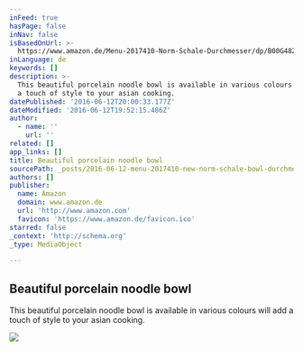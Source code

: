 ```yaml
---
inFeed: true
hasPage: false
inNav: false
isBasedOnUrl: >-
  https://www.amazon.de/Menu-2017410-Norm-Schale-Durchmesser/dp/B00G48Z156/ref=as_sl_pc_ss_til?tag=cookbook02-21&linkCode=w00&linkId=&creativeASIN=B00G48Z156
inLanguage: de
keywords: []
description: >-
  This beautiful porcelain noodle bowl is available in various colours will add
  a touch of style to your asian cooking.
datePublished: '2016-06-12T20:00:33.177Z'
dateModified: '2016-06-12T19:52:15.486Z'
author:
  - name: ''
    url: ''
related: []
app_links: []
title: Beautiful porcelain noodle bowl
sourcePath: _posts/2016-06-12-menu-2017410-new-norm-schale-bowl-durchmesser-175-cm-cool.md
authors: []
publisher:
  name: Amazon
  domain: www.amazon.de
  url: 'http://www.amazon.com'
  favicon: 'https://www.amazon.de/favicon.ico'
starred: false
_context: 'http://schema.org'
_type: MediaObject

---
```

<article style=""><h1>Beautiful porcelain noodle bowl</h1><p>This beautiful porcelain noodle bowl is available in various colours will add a touch of style to your asian cooking.</p><img src="https://s3-us-west-2.amazonaws.com/the-grid-img/p/2a290440afaff44ad3e85d6d911b3ac784b0945b.jpg" /></article>